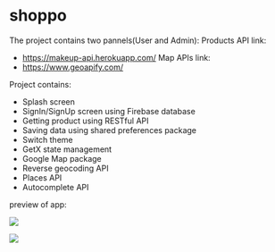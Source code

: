 # shoppo
The project contains two pannels(User and Admin):
Products API link:
- https://makeup-api.herokuapp.com/
Map APIs link:
- https://www.geoapify.com/

Project contains:
- Splash screen
- SignIn/SignUp screen using Firebase database
- Getting product using RESTful API
- Saving data using shared preferences package 
- Switch theme
- GetX state management 
- Google Map package
- Reverse geocoding API
- Places API
- Autocomplete API



preview of app:

![](https://github.com/kimia-kazemi/Online-Shopping-App-With-Flutter/blob/main/preview.gif)


![](https://github.com/kimia-kazemi/Online-Shopping-App-With-Flutter/blob/main/previwe2.gif)

